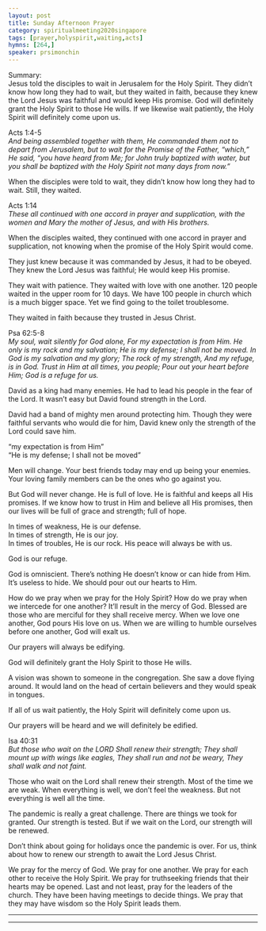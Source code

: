 ```yaml
---
layout: post
title: Sunday Afternoon Prayer
category: spiritualmeeting2020singapore
tags: [prayer,holyspirit,waiting,acts]
hymns: [264,]
speaker: prsimonchin
---
```

Summary:  
Jesus told the disciples to wait in Jerusalem for the Holy Spirit. They didn’t know how long they had to wait, but they waited in faith, because they knew the Lord Jesus was faithful and would keep His promise. God will definitely grant the Holy Spirit to those He wills. If we likewise wait patiently, the Holy Spirit will definitely come upon us. 

Acts 1:4-5  
*And being assembled together with them, He commanded them not to depart from Jerusalem, but to wait for the Promise of the Father, “which,” He said, “you have heard from Me; for John truly baptized with water, but you shall be baptized with the Holy Spirit not many days from now.”*

When the disciples were told to wait, they didn’t know how long they had to wait. Still, they waited. 

Acts 1:14  
*These all continued with one accord in prayer and supplication, with the women and Mary the mother of Jesus, and with His brothers.*

When the disciples waited, they continued with one accord in prayer and supplication, not knowing when the promise of the Holy Spirit would come. 

They just knew because it was commanded by Jesus, it had to be obeyed. They knew the Lord Jesus was faithful; He would keep His promise. 

They wait with patience. They waited with love with one another. 120 people waited in the upper room for 10 days. We have 100 people in church which is a much bigger space. Yet we find going to the toilet troublesome. 

They waited in faith because they trusted in Jesus Christ. 

Psa 62:5-8  
*My soul, wait silently for God alone,
For my expectation is from Him.
He only is my rock and my salvation;
He is my defense;
I shall not be moved.
In God is my salvation and my glory;
The rock of my strength,
And my refuge, is in God.
Trust in Him at all times, you people;
Pour out your heart before Him;
God is a refuge for us.*

David as a king had many enemies. He had to lead his people in the fear of the Lord. It wasn’t easy but David found strength in the Lord.

David had a band of mighty men around protecting him. Though they were faithful servants who would die for him, David knew only the strength of the Lord could save him. 

“my expectation is from Him”  
“He is my defense; I shall not be moved”

Men will change. Your best friends today may end up being your enemies. Your loving family members can be the ones who go against you. 

But God will never change. He is full of love. He is faithful and keeps all His promises. If we know how to trust in Him and believe all His promises, then our lives will be full of grace and strength; full of hope. 

In times of weakness, He is our defense.  
In times of strength, He is our joy.  
In times of troubles, He is our rock. His peace will always be with us. 

God is our refuge. 

God is omniscient. There’s nothing He doesn’t know or can hide from Him. It’s useless to hide. We should pour out our hearts to Him. 

How do we pray when we pray for the Holy Spirit? How do we pray when we intercede for one another? It’ll result in the mercy of God. Blessed are those who are merciful for they shall receive mercy. When we love one another, God pours His love on us. When we are willing to humble ourselves before one another, God will exalt us. 

Our prayers will always be edifying.

God will definitely grant the Holy Spirit to those He wills. 

A vision was shown to someone in the congregation. She saw a dove flying around. It would land on the head of certain believers and they would speak in tongues. 

If all of us wait patiently, the Holy Spirit will definitely come upon us. 

Our prayers will be heard and we will definitely be edified. 

Isa 40:31  
*But those who wait on the LORD
Shall renew their strength;
They shall mount up with wings like eagles,
They shall run and not be weary,
They shall walk and not faint.*

Those who wait on the Lord shall renew their strength. Most of the time we are weak. When everything is well, we don’t feel the weakness. But not everything is well all the time. 

The pandemic is really a great challenge. There are things we took for granted. Our strength is tested. But if we wait on the Lord, our strength will be renewed. 

Don’t think about going for holidays once the pandemic is over. For us, think about how to renew our strength to await the Lord Jesus Christ. 

We pray for the mercy of God. We pray for one another. We pray for each other to receive the Holy Spirit. We pray for truthseeking friends that their hearts may be opened. Last and not least, pray for the leaders of the church. They have been having meetings to decide things. We pray that they may have wisdom so the Holy Spirit leads them. 

----
****

